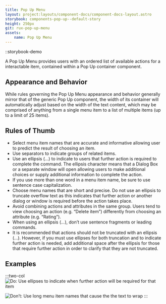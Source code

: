 ```yaml
---
title: Pop Up Menu
layout: project:layouts/component-docs/component-docs-layout.astro
storybook: components-pop-up--default-story
height: 250px
git: rux-pop-up-menu
assets:
    name: Pop Up Menu
---
```

::storybook-demo
 
A Pop Up Menu provides users with an ordered list of available actions for a interactable item, contained within a Pop Up container component.

## Appearance and Behavior

While rules governing the Pop Up Menu appearance and behavior generally mirror that of the generic Pop Up component, the width of its container will automatically adjust based on the width of the text content, which may be comprised of anything from a single menu item to a list of multiple items (up to a limit of 25 items).

## Rules of Thumb

- Select menu item names that are accurate and informative allowing user to predict the result of choosing an item.
- Use separators to indicate groups of related items.
- Use an ellipsis (…) to indicate to users that further action is required to complete the command. The ellipsis character means that a Dialog Box or a separate window will open allowing users to make additional choices or supply additional information to complete the action.
- If you use more than one word in a menu item name, be sure to use sentence case capitalization.
- Choose menu names that are short and precise. Do not use an ellipsis to truncate overflow text as this indicates that further action or another dialog or window is required before the action takes place.
- Avoid combining actions and attributes in the same group. Users tend to view choosing an action (e.g. “Delete item”) differently from choosing an attribute (e.g. “Rating”).
- When using an ellipsis (…), don’t use sentence fragments or leading commands. 
- It is recommended that actions should not be truncated with an ellipsis (…). However, if you must use ellipses for both truncation and to indicate further action is needed, add additional space after the ellipsis for those that require further action in order to clarify that they are not truncated.

## Examples
:::two-col
![Do: Use ellipses to indicate when further action will be required for that item](/img/patterns/popup-menu-do-1.png "Do: Use ellipses to indicate when further action will be required for that item")

![Don’t: Use long menu item names that cause the the text to wrap](/img/patterns/popup-menu-dont-1.png "Don't: Use long menu item names that cause the the text to wrap")
:::
